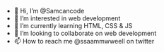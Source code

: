 - 👋 Hi, I’m @Samcancode
- 👀 I’m interested in web development
- 🌱 I’m currently learning HTML, CSS & JS
- 💞️ I’m looking to collaborate on web development
- 📫 How to reach me @ssaammwweell on twitter

<!---
Samcancode/Samcancode is a ✨ special ✨ repository because its `README.md` (this file) appears on your GitHub profile.
You can click the Preview link to take a look at your changes.
--->
